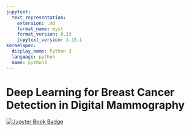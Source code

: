 ```yaml
---
jupytext:
  text_representation:
    extension: .md
    format_name: myst
    format_version: 0.13
    jupytext_version: 1.15.1
kernelspec:
  display_name: Python 3
  language: python
  name: python3
---
```

# Deep Learning for Breast Cancer Detection in Digital Mammography

[![Jupyter Book Badge](https://jupyterbook.org/badge.svg)](https://github.com/john-james-ai/BreastCancerDetection)
